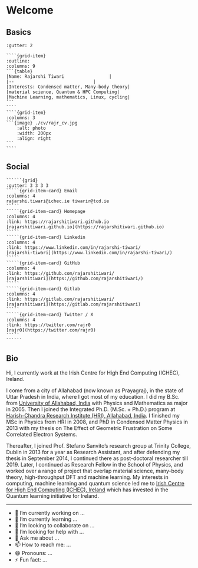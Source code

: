 # Welcome

## Basics
``````{grid}
:gutter: 2

````{grid-item}
:outline:
:columns: 9
```{table}
|Name: Rajarshi Tiwari                 |
|--                              |
|Interests: Condensed matter, Many-body theory|
|material science, Quantum & HPC Computing|
|Machine Learning, mathematics, Linux, cycling|
```
````
````{grid-item}
:columns: 3
```{image} ./cv/rajr_cv.jpg
    :alt: photo
    :width: 200px
    :align: right
```
````
``````

## Social

```````{card} Social and Web profiles
``````{grid}
:gutter: 3 3 3 3
`````{grid-item-card} Email
:columns: 4
rajarshi.tiwari@ichec.ie tiwarir@tcd.ie
`````
`````{grid-item-card} Homepage
:columns: 4
:link: https://rajarshitiwari.github.io
[rajarshitiwari.github.io](https://rajarshitiwari.github.io)
`````
`````{grid-item-card} Linkedin
:columns: 4
:link: https://www.linkedin.com/in/rajarshi-tiwari/
[rajarshi-tiwari](https://www.linkedin.com/in/rajarshi-tiwari/)
`````
`````{grid-item-card} GitHub
:columns: 4
:link: https://github.com/rajarshitiwari/
[rajarshitiwari](https://github.com/rajarshitiwari/)
`````
`````{grid-item-card} Gitlab
:columns: 4
:link: https://gitlab.com/rajarshitiwari/
[rajarshitiwari](https://gitlab.com/rajarshitiwari)
`````
`````{grid-item-card} Twitter / X
:columns: 4
:link: https://twitter.com/rajr0
[rajr0](https://twitter.com/rajr0)
`````
``````
```````

## Bio
Hi, I currently work at the Irish Centre for High End Computing (ICHEC), Ireland.

I come from a city of Allahabad (now known as Prayagraj), in the state of Uttar Pradesh in India, where I got most of my education. I did my B.Sc. from [University of Allahabad, India](https://www.allduniv.ac.in/) with Physics and Mathematics as major in 2005. Then I joined the Integrated Ph.D. (M.Sc. + Ph.D.) program at [Harish-Chandra Research Institute (HRI), Allahabad, India](https://www.hri.res.in/). I finished my MSc in Physics from HRI in 2008, and PhD in Condensed Matter Physics in 2013 with my thesis on The Effect of Geometric Frustration on Some Correlated Electron Systems.

Thereafter, I joined Prof. Stefano Sanvito’s research group at Trinity College, Dublin in 2013 for a year as Research Assistant, and after defending my thesis in September 2014, I continued there as post-doctoral researcher till 2019. Later, I continued as Research Fellow in the School of Physics, and worked over a range of project that overlap material science, many-body theory, high-throughput DFT and machine learning. My interests in computing, machine learning and quantum science led me to [Irish Centre for High End Computing (ICHEC), Ireland](https://www.ichec.ie) which has invested in the Quantum learning initiative for Ireland.


---

+ 🔭 I’m currently working on ...
+ 🌱 I’m currently learning ...
+ 👯 I’m looking to collaborate on ...
+ 🤔 I’m looking for help with ...
+ 💬 Ask me about ...
+ 📫 How to reach me: ...
+ 😄 Pronouns: ...
+ ⚡ Fun fact: ...